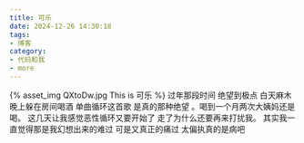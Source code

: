 ```yaml
---
title: 可乐
date: 2024-12-26 14:30:18
tags:
- 博客
category:
- 代码和我
- more
---
```

{% asset_img QXtoDw.jpg This is 可乐 %}
过年那段时间 绝望到极点   白天麻木 晚上躲在房间喝酒 单曲循环这首歌  是真的那种绝望  。喝到一个月两次大姨妈还是喝。   这几天让我感觉恶性循环又要开始了 走了为什么还要再来打扰我。  其实我一直觉得那是我幻想出来的难过  可是又真正的痛过      太偏执真的是病吧  